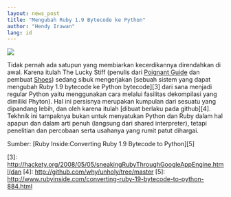 ```yaml
---
layout: news_post
title: "Mengubah Ruby 1.9 Bytecode ke Python"
author: "Hendy Irawan"
lang: id
---
```


![](http://farm4.static.flickr.com/3054/2474488425_a9142f49d6_o.jpg)

Tidak pernah ada satupun yang membiarkan kecerdikannya direndahkan di
awal. Karena itulah The Lucky Stiff (penulis dari [Poignant Guide][1]
dan pembuat [Shoes][2]) sedang sibuk mengerjakan [sebuah sistem yang
dapat mengubah Ruby 1.9 bytecode ke Python bytecode][3] dari sana
menjadi regular Python yaitu menggunakan cara melalui fasilitas
dekompilasi yang dimiliki Phyton). Hal ini persisnya merupakan kumpulan
dari sesuatu yang dipandang lebih, dan oleh karena itulah [dibuat
berlaku pada github][4]. Tekhnik ini tampaknya bukan untuk menyatukan
Python dan Ruby dalam hal apapun dan dalam arti penuh (langsung dari
shared interpreter), tetapi penelitian dan percobaan serta usahanya yang
rumit patut dihargai.

Sumber: [Ruby Inside:Converting Ruby 1.9 Bytecode to Python][5]



[1]: http://poignantguide.net/ruby/ 
[2]: http://code.whytheluckystiff.net/shoes/ 
[3]: http://hackety.org/2008/05/05/sneakingRubyThroughGoogleAppEngine.html(dan 
[4]: http://github.com/why/unholy/tree/master 
[5]: http://www.rubyinside.com/converting-ruby-19-bytecode-to-python-884.html 
